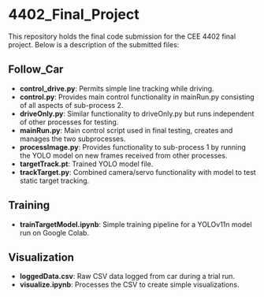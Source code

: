 # 4402_Final_Project
This repository holds the final code submission for the CEE 4402 final project. Below is a description of the submitted files:

## Follow_Car
- **control_drive.py**: Permits simple line tracking while driving.
- **control.py**: Provides main control functionality in mainRun.py consisting of all aspects of sub-process 2.
- **driveOnly.py**: Similar functionality to driveOnly.py but runs independent of other processes for testing.
- **mainRun.py**: Main control script used in final testing, creates and manages the two subprocesses. 
- **processImage.py**: Provides functionality to sub-process 1 by running the YOLO model on new frames received from other processes.
- **targetTrack.pt**: Trained YOLO model file.
- **trackTarget.py**: Combined camera/servo functionality with model to test static target tracking.

## Training
- **trainTargetModel.ipynb**: Simple training pipeline for a YOLOv11n model run on Google Colab.


## Visualization
- **loggedData.csv**: Raw CSV data logged from car during a trial run.
- **visualize.ipynb**: Processes the CSV to create simple visualizations.